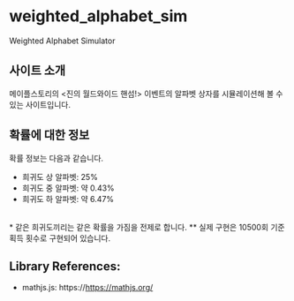 # weighted_alphabet_sim
Weighted Alphabet Simulator

## 사이트 소개
메이플스토리의 <진의 월드와이드 핸섬!> 이벤트의 알파벳 상자를 시뮬레이션해 볼 수 있는 사이트입니다.

## 확률에 대한 정보
확률 정보는 다음과 같습니다.
- 희귀도 상 알파벳: 25%
- 희귀도 중 알파벳: 약 0.43%
- 희귀도 하 알파벳: 약 6.47%
<br>
* 같은 희귀도끼리는 같은 확률을 가짐을 전제로 합니다.
** 실제 구현은 10500회 기준 획득 횟수로 구현되어 있습니다.

## Library References:
- mathjs.js: https://https://mathjs.org/